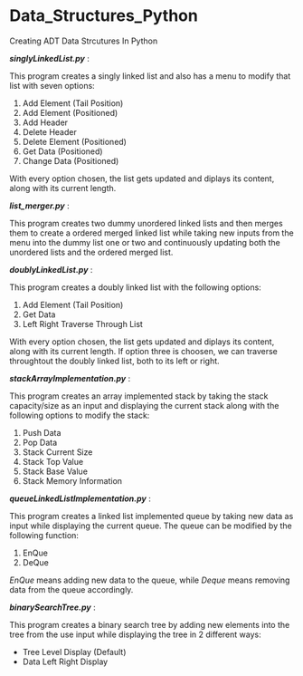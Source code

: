 # Data_Structures_Python

Creating ADT Data Strcutures In Python

**_singlyLinkedList.py_** :

This program creates a singly linked list and also has a menu to modify that list with seven options:

1. Add Element (Tail Position)
2. Add Element (Positioned)
3. Add Header
4. Delete Header
5. Delete Element (Positioned)
6. Get Data (Positioned)
7. Change Data (Positioned)

With every option chosen, the list gets updated and diplays its content, along with its current length.

**_list_merger.py_** :

This program creates two dummy unordered linked lists and then merges them to create a ordered merged linked list while taking new inputs from the menu into the dummy list one or two and continuously updating both the unordered lists and the ordered merged list.

**_doublyLinkedList.py_** :

This program creates a doubly linked list with the following options:

1. Add Element (Tail Position)
2. Get Data
3. Left Right Traverse Through List

With every option chosen, the list gets updated and diplays its content, along with its current length.
If option three is choosen, we can traverse throughtout the doubly linked list, both to its left or right.

**_stackArrayImplementation.py_** :

This program creates an array implemented stack by taking the stack capacity/size as an input and displaying the current stack along with the following options to modify the stack:

1. Push Data
2. Pop Data
3. Stack Current Size
4. Stack Top Value
5. Stack Base Value
6. Stack Memory Information

**_queueLinkedListImplementation.py_** :

This program creates a linked list implemented queue by taking new data as input while displaying the current queue.
The queue can be modified by the following function:

1. EnQue
2. DeQue

_EnQue_ means adding new data to the queue, while _Deque_ means removing data from the queue accordingly.

**_binarySearchTree.py_** :

This program creates a binary search tree by adding new elements into the tree from the use input while displaying the tree in 2 different ways:

- Tree Level Display (Default)
- Data Left Right Display
